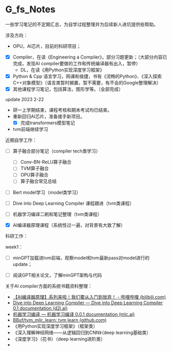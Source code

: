 # G_fs_Notes

一些学习笔记的不定期汇总，为自学过程整理并为后续新人进坑提供些帮助。

涉及方向：
  - OPU，AI芯片，目前的科研项目；
- [x] Compiler，在读《Engineering a Compiler》，部分习题更新；（大部分内容已完成，发现AI compiler要做的工作和传统编译器有出入，暂停）
  - DL，在读《用Python实现深度学习框架》
- [x] Python & Cpp 语言学习，网课和侯捷，书有《流畅的Python》、《深入探索C++对象模型》（语言类暂时搁置，暂不需要，有不会的Google整理解决）
- [x] 其他课程学习笔记，包括算法，图形学等。（全部完成）

update 2023 2-22
- 研一上学期结束，课程考核和期末考试均已结束。
- 重新回归AI芯片，准备接手新项目。
  - [x] 完成transformers模型笔记
- tvm前端继续学习



近期自学工作：

- [ ] 算子融合部分笔记（compiler tech类学习）
  - [ ] Conv-BN-ReLU算子融合
  - [ ] TVM算子融合
  - [ ] OPU算子融合
  - [ ] 算子融合常见总结
- [ ] Bert model学习（model类学习）
- [ ] Dive into Deep Learning Compiler 课程跟进（tvm类课程）
- [ ] 机器学习编译二刷和笔记整理（tvm类课程）
- [x] AI编译器原理课程（系统性过一遍，对背景有大致了解）



科研工作：

week1：

- [ ] minGPT加载进tvm前端，观察model和tvm最新pass对model进行的update；
- [ ] 阅读GPT相关论文，了解minGPT架构与代码



关于AI compiler方面的系统书籍资料整理：

- [【AI编译器原理】系列来啦！我们要从入门到放弃！ - 哔哩哔哩 (bilibili.com)](https://www.bilibili.com/read/cv21242696?spm_id_from=333.999.0.0)
- [Dive into Deep Learning Compiler — Dive into Deep Learning Compiler 0.1 documentation (d2l.ai)](https://tvm.d2l.ai/index.html)
- [机器学习编译 — 机器学习编译 0.0.1 documentation (mlc.ai)](https://mlc.ai/zh/index.html)
- [BBuf/tvm_mlir_learn: tvm learn (github.com)](https://github.com/BBuf/tvm_mlir_learn)
- 《用Python实现深度学习框架》（框架类）
- 《深入理解神经网络——从逻辑回归到CNN》（deep learning基础类）
- 《深度学习》（花书）（deep learning进阶类）
- 